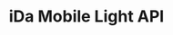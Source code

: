 ---
title: iDa Mobile Light API

language_tabs:
  - xml : WSDL

toc_footers:
  - <a href='http://www.idamob.ru'>@ copyright iDa Mobile 2016</a>
  - <a href='http://doc.idamob.ru'>@ documentation iDa Mobile</a>

includes:
  - light/requestStructs
  - light/addForm
  - light/addFormType
  - light/addCurrencyRate
  - light/addContact
  - light/addBanner
  - light/deleteLocations
  - light/deleteLocationStatuses
  - light/deleteFormTypes
  - light/editForm
  - light/editFormType
  - light/editContact
  - light/editBanner
  - light/getBanners
  - light/getCurrencyRates
  - light/getForms
  - light/getFormTypes
  - light/getLocations
  - light/getLocationTypes
  - light/getLocalizedRssUrls
  - light/getContacts
  - light/getNearestLocation
  - light/getNewsFeed
  - light/mergeLocations
  - light/mergeLocationServices
  - light/mergeLocationStatuses
  - light/mergeLocationTypes
  - light/removeForm
  - light/removeContact
  - light/removeBanner
  - light/removeLocation
  - light/removeCurrencyRate
  - light/removeLocationStatus
  - light/removeLocationType
  - light/removeFormType
  - light/setLocalizedRssUrls
  - light/updateCurrencyRate
  - light/dataStructs
  - light/WsLocalizedRssUrl
  - light/WsFormDTO
  - light/WsBannerDTO
  - light/WsCurrencyRateDTO
  - light/WsLocationDTO
  - light/WsLocationTypeDTO
  - light/WsLocationStatusDTO
  - light/WsLocationServiceDTO
  - light/WsContactDTO
  - light/WsFormTypeDTO
  - light/WsNewsDTO
  - light/outIntagration
  - light/createOrder
  - light/faq

search: true
---